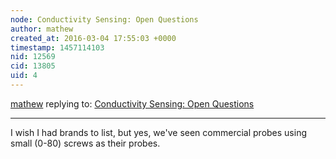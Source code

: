 ```yaml
---
node: Conductivity Sensing: Open Questions
author: mathew
created_at: 2016-03-04 17:55:03 +0000
timestamp: 1457114103
nid: 12569
cid: 13805
uid: 4
---
```




[mathew](../profile/mathew) replying to: [Conductivity Sensing: Open Questions](../notes/donblair/01-07-2016/conductivity-sensing-open-questions)

----
I wish I had brands to list, but yes, we've seen commercial probes using small (0-80) screws as their probes. 